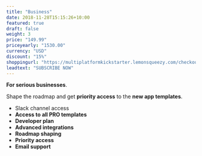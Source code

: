 ```yaml
---
title: "Business"
date: 2018-11-28T15:15:26+10:00
featured: true
draft: false
weight: 3
price: "149.99"
priceyearly: "1530.00"
currency: "USD"
discount: "15%"
shoppingurl: "https://multiplatformkickstarter.lemonsqueezy.com/checkout/buy/c327de86-267a-41f6-9461-705998f41942"
leadtext: "SUBSCRIBE NOW"
---
```


**For serious businesses**. 

Shape the roadmap and get **priority access** to the **new app templates**.

* Slack channel access
* **Access to all PRO templates**
* **Developer plan**
* **Advanced integrations**
* **Roadmap shaping**
* **Priority access**
* **Email support**
